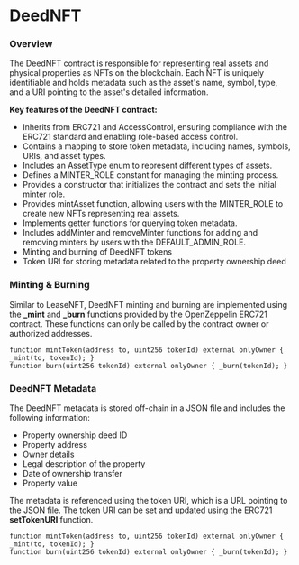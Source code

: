 # DeedNFT

### Overview

The DeedNFT contract is responsible for representing real assets and physical properties as NFTs on the blockchain. Each NFT is uniquely identifiable and holds metadata such as the asset's name, symbol, type, and a URI pointing to the asset's detailed information.

**Key features of the DeedNFT contract:**

* Inherits from ERC721 and AccessControl, ensuring compliance with the ERC721 standard and enabling role-based access control.
* Contains a mapping to store token metadata, including names, symbols, URIs, and asset types.
* Includes an AssetType enum to represent different types of assets.
* Defines a MINTER\_ROLE constant for managing the minting process.
* Provides a constructor that initializes the contract and sets the initial minter role.
* Provides mintAsset function, allowing users with the MINTER\_ROLE to create new NFTs representing real assets.
* Implements getter functions for querying token metadata.
* Includes addMinter and removeMinter functions for adding and removing minters by users with the DEFAULT\_ADMIN\_ROLE.
* Minting and burning of DeedNFT tokens
* Token URI for storing metadata related to the property ownership deed

### Minting & Burning

Similar to LeaseNFT, DeedNFT minting and burning are implemented using the **\_mint** and **\_burn** functions provided by the OpenZeppelin ERC721 contract. These functions can only be called by the contract owner or authorized addresses.

```
function mintToken(address to, uint256 tokenId) external onlyOwner { _mint(to, tokenId); } 
function burn(uint256 tokenId) external onlyOwner { _burn(tokenId); }
```

### DeedNFT Metadata

The DeedNFT metadata is stored off-chain in a JSON file and includes the following information:

* Property ownership deed ID
* Property address
* Owner details
* Legal description of the property
* Date of ownership transfer
* Property value

The metadata is referenced using the token URI, which is a URL pointing to the JSON file. The token URI can be set and updated using the ERC721 **setTokenURI** function.

```
function mintToken(address to, uint256 tokenId) external onlyOwner { _mint(to, tokenId); } 
function burn(uint256 tokenId) external onlyOwner { _burn(tokenId); }
```
